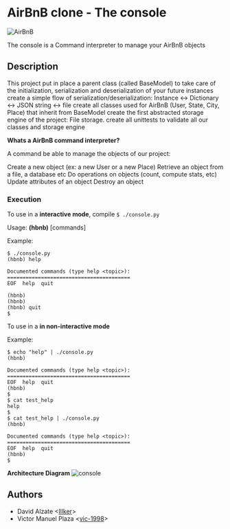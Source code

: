 # AirBnB clone - The console

![AirBnB](https://semanticadigital.com/wp-content/uploads/2017/01/coverairbnb.png)


The console is a Command interpreter to manage your AirBnB objects

## Description

This project put in place a parent class (called BaseModel) to take care of the initialization, serialization and deserialization of your future instances
create a simple flow of serialization/deserialization: Instance <-> Dictionary <-> JSON string <-> file
create all classes used for AirBnB (User, State, City, Place) that inherit from BaseModel
create the first abstracted storage engine of the project: File storage.
create all unittests to validate all our classes and storage engine

**Whats a AirBnB command interpreter?**

A command be able to manage the objects of our project:

Create a new object (ex: a new User or a new Place)
Retrieve an object from a file, a database etc
Do operations on objects (count, compute stats, etc)
Update attributes of an object
Destroy an object

### Execution

To use in a **interactive mode**, compile `$ ./console.py` 

Usage: **(hbnb)** [commands]

Example:
```
$ ./console.py
(hbnb) help

Documented commands (type help <topic>):
========================================
EOF  help  quit

(hbnb) 
(hbnb) 
(hbnb) quit
$
```

To use in a **in non-interactive mode**

Example:
```
$ echo "help" | ./console.py
(hbnb)

Documented commands (type help <topic>):
========================================
EOF  help  quit
(hbnb) 
$
$ cat test_help
help
$
$ cat test_help | ./console.py
(hbnb)

Documented commands (type help <topic>):
========================================
EOF  help  quit
(hbnb) 
$
```


**Architecture Diagram**
![console](https://semanticadigital.com/wp-content/uploads/2017/01/815046647d23428a14ca.png)


## Authors

* David Alzate <[Illker](https://github.com/illker)>
* Victor Manuel Plaza <[vic-1998](https://github.com/vic-1998)>

